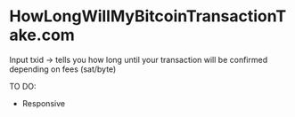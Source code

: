 # HowLongWillMyBitcoinTransactionTake.com
Input txid -> tells you how long until your transaction will be confirmed depending on fees (sat/byte)

TO DO:

* Responsive
